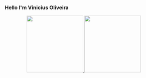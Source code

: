 ### Hello I'm Vinicius Oliveira


<div align="center">
  <a href="https://github.com/vinnikandcoffee13">
  <img height="180em" src="https://github-readme-stats.vercel.app/api?username=vinnikandcoffee13&show_icons=true&theme=dark&include_all_commits=true&count_private=true"/>
  <img height="180em" src="https://github-readme-stats.vercel.app/api/top-langs/?username=vinnikandcoffee13&layout=compact&langs_count=16&theme=dark"/>


